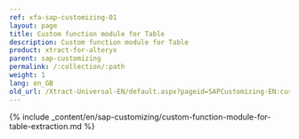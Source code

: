 ```yaml
---
ref: xfa-sap-customizing-01
layout: page
title: Custom function module for Table
description: Custom function module for Table
product: xtract-for-alteryx
parent: sap-customizing
permalink: /:collection/:path
weight: 1
lang: en_GB
old_url: /Xtract-Universal-EN/default.aspx?pageid=SAPCustomizing-EN:custom-function-module-for-table-compression
---
```


{% include _content/en/sap-customizing/custom-function-module-for-table-extraction.md  %}

